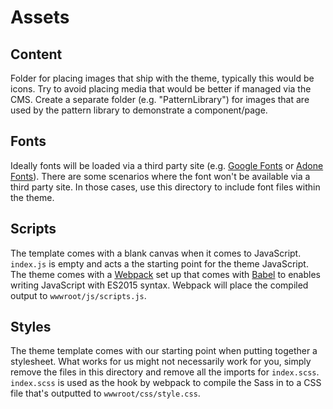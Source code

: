 # Assets

## Content

Folder for placing images that ship with the theme, typically this would be icons. Try to avoid placing media that would be better if managed via the CMS. Create a separate folder (e.g. "PatternLibrary") for images that are used by the pattern library to demonstrate a component/page.

## Fonts

Ideally fonts will be loaded via a third party site (e.g. [Google Fonts](https://fonts.google.com/) or [Adone Fonts](https://fonts.adobe.com/)). There are some scenarios where the font won't be available via a third party site. In those cases, use this directory to include font files within the theme.

## Scripts

The template comes with a blank canvas when it comes to JavaScript. `index.js` is empty and acts a the starting point for the theme JavaScript. The theme comes with a [Webpack](https://webpack.js.org/) set up that comes with [Babel](https://babeljs.io/) to enables writing JavaScript with ES2015 syntax. Webpack will place the compiled output to `wwwroot/js/scripts.js`.

## Styles

The theme template comes with our starting point when putting together a stylesheet. What works for us might not necessarily work for you, simply remove the files in this directory and remove all the imports for `index.scss`. `index.scss` is used as the hook by webpack to compile the Sass in to a CSS file that's outputted to `wwwroot/css/style.css`.